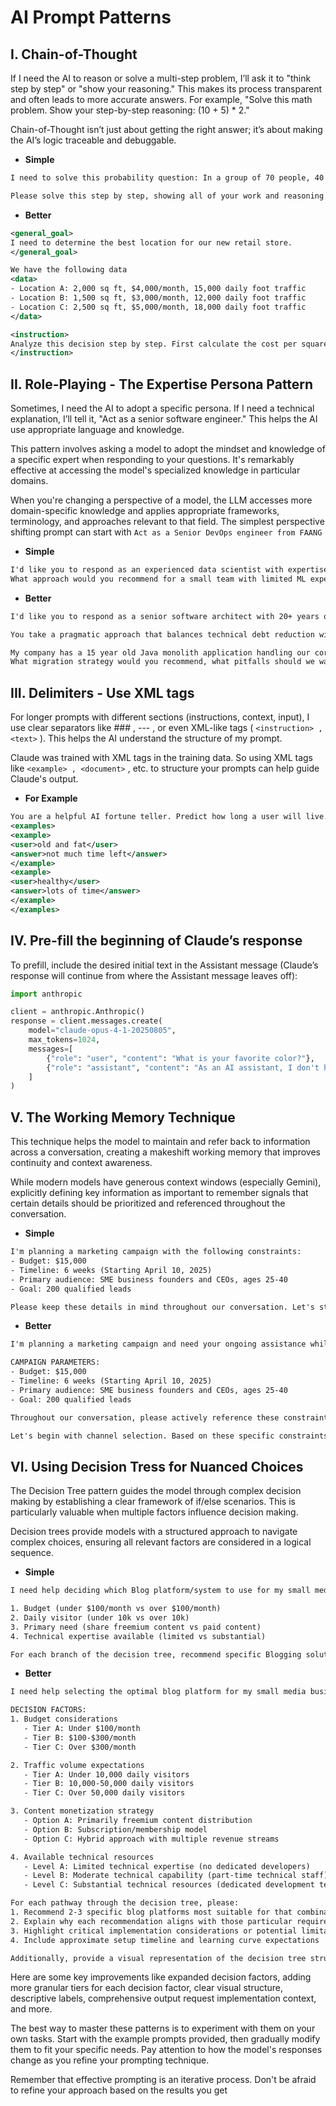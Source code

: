 # AI Prompt Patterns

## I. Chain-of-Thought

If I need the AI to reason or solve a multi-step problem, I’ll ask it to "think step by step" or "show your reasoning." This makes its process transparent and often leads to more accurate answers. For example, "Solve this math problem. Show your step-by-step reasoning: (10 + 5) * 2."

Chain-of-Thought isn’t just about getting the right answer; it’s about making the AI’s logic traceable and debuggable.

* **Simple**

```xml
I need to solve this probability question: In a group of 70 people, 40 like chocolate, 35 like vanilla, and 20 like both. How many people don't like either flavor?

Please solve this step by step, showing all of your work and reasoning before providing the final answer.
```

* **Better**

```xml
<general_goal>
I need to determine the best location for our new retail store. 
</general_goal>

We have the following data
<data>
- Location A: 2,000 sq ft, $4,000/month, 15,000 daily foot traffic
- Location B: 1,500 sq ft, $3,000/month, 12,000 daily foot traffic
- Location C: 2,500 sq ft, $5,000/month, 18,000 daily foot traffic
</data>

<instruction>
Analyze this decision step by step. First calculate the cost per square foot, then the cost per potential customer (based on foot traffic), then consider qualitative factors like visibility and accessibility. Show your reasoning at each step before making a final recommendation.
</instruction>
```

## II. Role-Playing - The Expertise Persona Pattern

Sometimes, I need the AI to adopt a specific persona. If I need a technical explanation, I’ll tell it, "Act as a senior software engineer." This helps the AI use appropriate language and knowledge.

This pattern involves asking a model to adopt the mindset and knowledge of a specific expert when responding to your questions. It's remarkably effective at accessing the model's specialized knowledge in particular domains.

When you're changing a perspective of a model, the LLM accesses more domain-specific knowledge and applies appropriate frameworks, terminology, and approaches relevant to that field. The simplest perspective shifting prompt can start with `Act as a Senior DevOps engineer from FAANG`

* **Simple**

```xml
I'd like you to respond as an experienced data scientist with expertise in natural language processing. I'm trying to build a sentiment analysis model for customer reviews.
What approach would you recommend for a small team with limited ML experience, and what are the key considerations we should keep in mind?
```

* **Better**

```xml
I'd like you to respond as a senior software architect with 20+ years of experience in scalable systems and a track record of migrating legacy applications to cloud infrastructure. 

You take a pragmatic approach that balances technical debt reduction with business continuity.

My company has a 15 year old Java monolith application handling our core business processes. We need to modernize it while keeping it operational.
What migration strategy would you recommend, what pitfalls should we watch for, and how would you structure the team to execute this transition?
```

## III. Delimiters - Use XML tags

For longer prompts with different sections (instructions, context, input), I use clear separators like ### , --- , or even XML-like tags ( `<instruction> , <text>` ). This helps the AI understand the structure of my prompt.

Claude was trained with XML tags in the training data. So using XML tags like `<example> , <document>` , etc. to structure your prompts can help guide Claude's output.

* **For Example**

```XML
You are a helpful AI fortune teller. Predict how long a user will live.
<examples>
<example>
<user>old and fat</user>
<answer>not much time left</answer>
</example>
<example>
<user>healthy</user>
<answer>lots of time</answer>
</example>
</examples>
```

## IV. Pre-fill the beginning of Claude’s response

To prefill, include the desired initial text in the Assistant message (Claude’s response will continue from where the Assistant message leaves off):

```python
import anthropic

client = anthropic.Anthropic()
response = client.messages.create(
    model="claude-opus-4-1-20250805",
    max_tokens=1024,
    messages=[
        {"role": "user", "content": "What is your favorite color?"},
        {"role": "assistant", "content": "As an AI assistant, I don't have a favorite color, But if I had to pick, it would be green because"}  # Prefill here
    ]
)
```

## V. The Working Memory Technique

This technique helps the model to maintain and refer back to information across a conversation, creating a makeshift working memory that improves continuity and context awareness.

While modern models have generous context windows (especially Gemini), explicitly defining key information as important to remember signals that certain details should be prioritized and referenced throughout the conversation.

* **Simple**

```xml
I'm planning a marketing campaign with the following constraints:
- Budget: $15,000
- Timeline: 6 weeks (Starting April 10, 2025)
- Primary audience: SME business founders and CEOs, ages 25-40
- Goal: 200 qualified leads

Please keep these details in mind throughout our conversation. Let's start by discussing channel selection based on these parameters.
```

* **Better**

```xml
I'm planning a marketing campaign and need your ongoing assistance while keeping these key parameters in working memory:

CAMPAIGN PARAMETERS:
- Budget: $15,000
- Timeline: 6 weeks (Starting April 10, 2025)
- Primary audience: SME business founders and CEOs, ages 25-40
- Goal: 200 qualified leads

Throughout our conversation, please actively reference these constraints in your recommendations. If any suggestion would exceed our budget, timeline, or doesn't effectively target SME founders and CEOs, highlight this limitation and provide alternatives that align with our parameters.

Let's begin with channel selection. Based on these specific constraints, what are the most cost-effective channels to reach SME business leaders while staying within our $15,000 budget and 6 week timeline to generate 200 qualified leads?
```

## VI. Using Decision Tress for Nuanced Choices

The Decision Tree pattern guides the model through complex decision making by establishing a clear framework of if/else scenarios. This is particularly valuable when multiple factors influence decision making.

Decision trees provide models with a structured approach to navigate complex choices, ensuring all relevant factors are considered in a logical sequence.

* **Simple**

```xml
I need help deciding which Blog platform/system to use for my small media business. Please create a decision tree that considers:

1. Budget (under $100/month vs over $100/month)
2. Daily visitor (under 10k vs over 10k)
3. Primary need (share freemium content vs paid content)
4. Technical expertise available (limited vs substantial)

For each branch of the decision tree, recommend specific Blogging solutions that would be appropriate.
```

* **Better**

```xml
I need help selecting the optimal blog platform for my small media business. Please create a detailed decision tree that thoroughly analyzes:

DECISION FACTORS:
1. Budget considerations
   - Tier A: Under $100/month
   - Tier B: $100-$300/month 
   - Tier C: Over $300/month

2. Traffic volume expectations
   - Tier A: Under 10,000 daily visitors
   - Tier B: 10,000-50,000 daily visitors
   - Tier C: Over 50,000 daily visitors

3. Content monetization strategy
   - Option A: Primarily freemium content distribution
   - Option B: Subscription/membership model
   - Option C: Hybrid approach with multiple revenue streams

4. Available technical resources
   - Level A: Limited technical expertise (no dedicated developers)
   - Level B: Moderate technical capability (part-time technical staff)
   - Level C: Substantial technical resources (dedicated development team)

For each pathway through the decision tree, please:
1. Recommend 2-3 specific blog platforms most suitable for that combination of factors
2. Explain why each recommendation aligns with those particular requirements
3. Highlight critical implementation considerations or potential limitations
4. Include approximate setup timeline and learning curve expectations

Additionally, provide a visual representation of the decision tree structure to help visualize the selection process.
```

Here are some key improvements like expanded decision factors, adding more granular tiers for each decision factor, clear visual structure, descriptive labels, comprehensive output request implementation context, and more.

The best way to master these patterns is to experiment with them on your own tasks. Start with the example prompts provided, then gradually modify them to fit your specific needs. Pay attention to how the model's responses change as you refine your prompting technique.

Remember that effective prompting is an iterative process. Don't be afraid to refine your approach based on the results you get

